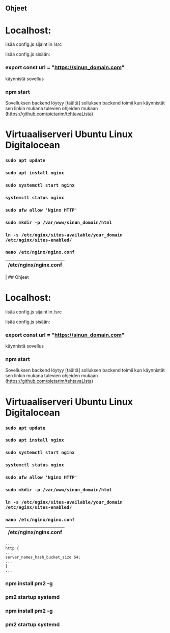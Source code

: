 ## Ohjeet

# Localhost:

lisää config.js sijaintiin /src

lisää config.js sisään:

### export const url = "https://sinun_domain.com"

käynnistä sovellus

### npm start

Sovelluksen backend löytyy [täältä] solluksen backend toimii kun käynnistät sen linkin mukana tulevien ohjeiden mukaan (https://github.com/pietarim/tehtavaLista)

# Virtuaaliserveri Ubuntu Linux Digitalocean

### `sudo apt update`

### `sudo apt install nginx`

### `sudo systemctl start nginx`

### `systemctl status nginx`

### `sudo ufw allow 'Nginx HTTP'`

### `sudo mkdir -p /var/www/sinun_domain/html`

### `ln -s /etc/nginx/sites-available/your_domain /etc/nginx/sites-enabled/`

### `nano /etc/nginx/nginx.conf`

| /etc/nginx/nginx.conf |
| --------------------- |

| ## Ohjeet

# Localhost:

lisää config.js sijaintiin /src

lisää config.js sisään:

### export const url = "https://sinun_domain.com"

käynnistä sovellus

### npm start

Sovelluksen backend löytyy [täältä] solluksen backend toimii kun käynnistät sen linkin mukana tulevien ohjeiden mukaan (https://github.com/pietarim/tehtavaLista)

# Virtuaaliserveri Ubuntu Linux Digitalocean

### `sudo apt update`

### `sudo apt install nginx`

### `sudo systemctl start nginx`

### `systemctl status nginx`

### `sudo ufw allow 'Nginx HTTP'`

### `sudo mkdir -p /var/www/sinun_domain/html`

### `ln -s /etc/nginx/sites-available/your_domain /etc/nginx/sites-enabled/`

### `nano /etc/nginx/nginx.conf`

| /etc/nginx/nginx.conf |
| --------------------- |

```
...
http {
...
server_names_hash_bucket_size 64;
...
}
...
```

### npm install pm2 -g

### pm2 startup systemd

### npm install pm2 -g

### pm2 startup systemd
